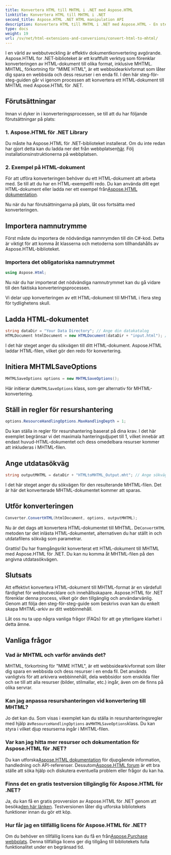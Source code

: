 ```yaml
---
title: Konvertera HTML till MHTML i .NET med Aspose.HTML
linktitle: Konvertera HTML till MHTML i .NET
second_title: Aspose.HTML .NET HTML manipulation API
description: Konvertera HTML till MHTML i .NET med Aspose.HTML - En steg-för-steg-guide för effektiv arkivering av webbinnehåll. Lär dig hur du använder Aspose.HTML för .NET för att skapa MHTML-arkiv.
type: docs
weight: 19
url: /sv/net/html-extensions-and-conversions/convert-html-to-mhtml/
---
```


I en värld av webbutveckling är effektiv dokumentkonvertering avgörande. Aspose.HTML for .NET-biblioteket är ett kraftfullt verktyg som förenklar konverteringen av HTML-dokument till olika format, inklusive MHTML. MHTML, förkortning för "MIME HTML", är ett webbsidearkivformat som låter dig spara en webbsida och dess resurser i en enda fil. I den här steg-för-steg-guiden går vi igenom processen att konvertera ett HTML-dokument till MHTML med Aspose.HTML för .NET.

## Förutsättningar

Innan vi dyker in i konverteringsprocessen, se till att du har följande förutsättningar på plats:

### 1. Aspose.HTML för .NET Library

 Du måste ha Aspose.HTML för .NET-biblioteket installerat. Om du inte redan har gjort detta kan du ladda ner det från webbplatsen[här](https://releases.aspose.com/html/net/). Följ installationsinstruktionerna på webbplatsen.

### 2. Exempel på HTML-dokument

För att utföra konverteringen behöver du ett HTML-dokument att arbeta med. Se till att du har en HTML-exempelfil redo. Du kan använda ditt eget HTML-dokument eller ladda ner ett exempel från[Aspose.HTML dokumentation](https://reference.aspose.com/html/net/).

Nu när du har förutsättningarna på plats, låt oss fortsätta med konverteringen.

## Importera namnutrymme

Först måste du importera de nödvändiga namnrymden till din C#-kod. Detta är viktigt för att komma åt klasserna och metoderna som tillhandahålls av Aspose.HTML-biblioteket.

### Importera det obligatoriska namnutrymmet

```csharp
using Aspose.Html;
```

Nu när du har importerat det nödvändiga namnutrymmet kan du gå vidare till den faktiska konverteringsprocessen.

Vi delar upp konverteringen av ett HTML-dokument till MHTML i flera steg för tydlighetens skull.

## Ladda HTML-dokumentet

```csharp
string dataDir = "Your Data Directory"; // Ange din datakatalog
HTMLDocument htmlDocument = new HTMLDocument(dataDir + "input.html"); // Ladda HTML-dokumentet
```

I det här steget anger du sökvägen till ditt HTML-dokument. Aspose.HTML laddar HTML-filen, vilket gör den redo för konvertering.

## Initiera MHTMLSaveOptions

```csharp
MHTMLSaveOptions options = new MHTMLSaveOptions();
```

 Här initierar du`MHTMLSaveOptions` klass, som ger alternativ för MHTML-konvertering.

## Ställ in regler för resurshantering

```csharp
options.ResourceHandlingOptions.MaxHandlingDepth = 1;
```

Du kan ställa in regler för resurshantering baserat på dina krav. I det här exemplet begränsar vi det maximala hanteringsdjupet till 1, vilket innebär att endast huvud-HTML-dokumentet och dess omedelbara resurser kommer att inkluderas i MHTML-filen.

## Ange utdatasökväg

```csharp
string outputMHTML = dataDir + "HTMLtoMHTML_Output.mht"; // Ange sökvägen till utdatafilen
```

I det här steget anger du sökvägen för den resulterande MHTML-filen. Det är här det konverterade MHTML-dokumentet kommer att sparas.

## Utför konverteringen

```csharp
Converter.ConvertHTML(htmlDocument, options, outputMHTML);
```

 Nu är det dags att konvertera HTML-dokumentet till MHTML. De`ConvertHTML` metoden tar det inlästa HTML-dokumentet, alternativen du har ställt in och utdatafilens sökväg som parametrar.

Grattis! Du har framgångsrikt konverterat ett HTML-dokument till MHTML med Aspose.HTML för .NET. Du kan nu komma åt MHTML-filen på den angivna utdatasökvägen.

## Slutsats

Att effektivt konvertera HTML-dokument till MHTML-format är en värdefull färdighet för webbutvecklare och innehållsskapare. Aspose.HTML för .NET förenklar denna process, vilket gör den tillgänglig och användarvänlig. Genom att följa den steg-för-steg-guide som beskrivs ovan kan du enkelt skapa MHTML-arkiv av ditt webbinnehåll.

Låt oss nu ta upp några vanliga frågor (FAQs) för att ge ytterligare klarhet i detta ämne.

## Vanliga frågor

### Vad är MHTML och varför används det?

MHTML, förkortning för "MIME HTML", är ett webbsidearkivformat som låter dig spara en webbsida och dess resurser i en enda fil. Det används vanligtvis för att arkivera webbinnehåll, dela webbsidor som enskilda filer och se till att alla resurser (bilder, stilmallar, etc.) ingår, även om de finns på olika servrar.

### Kan jag anpassa resurshanteringen vid konvertering till MHTML?

 Jo det kan du. Som visas i exemplet kan du ställa in resurshanteringsregler med hjälp av`ResourceHandlingOptions` av`MHTMLSaveOptions`klass. Du kan styra i vilket djup resurserna ingår i MHTML-filen.

### Var kan jag hitta mer resurser och dokumentation för Aspose.HTML för .NET?

 Du kan utforska[Aspose.HTML dokumentation](https://reference.aspose.com/html/net/) för djupgående information, handledning och API-referenser. Dessutom[Aspose.HTML forum](https://forum.aspose.com/) är ett bra ställe att söka hjälp och diskutera eventuella problem eller frågor du kan ha.

### Finns det en gratis testversion tillgänglig för Aspose.HTML för .NET?

 Ja, du kan få en gratis provversion av Aspose.HTML för .NET genom att besöka[den här länken](https://releases.aspose.com/). Testversionen låter dig utforska bibliotekets funktioner innan du gör ett köp.

### Hur får jag en tillfällig licens för Aspose.HTML för .NET?

 Om du behöver en tillfällig licens kan du få en från[Aspose.Purchase webbplats](https://purchase.aspose.com/temporary-license/). Denna tillfälliga licens ger dig tillgång till bibliotekets fulla funktionalitet under en begränsad tid.

